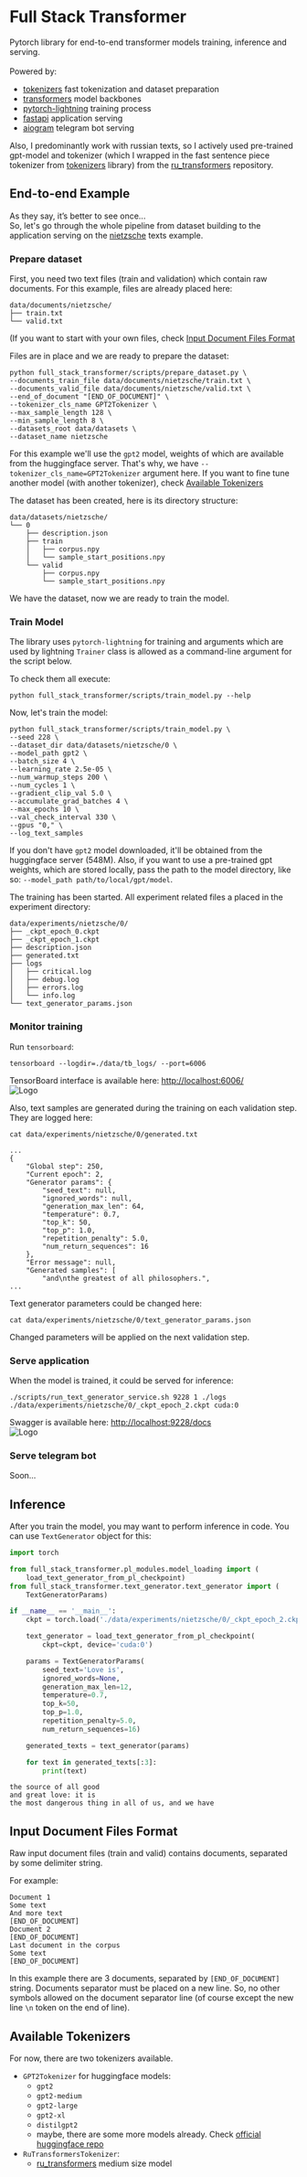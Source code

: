 # Full Stack Transformer
Pytorch library for end-to-end transformer models training, inference and serving.
<br>
<br>
Powered by:
- [tokenizers](https://github.com/huggingface/tokenizers) fast tokenization and dataset preparation
- [transformers](https://github.com/huggingface/transformers) model backbones
- [pytorch-lightning](https://github.com/PyTorchLightning/pytorch-lightning) training process
- [fastapi](https://github.com/tiangolo/fastapi) application serving
- [aiogram](https://github.com/aiogram/aiogram) telegram bot serving

Also, I predominantly work with russian texts, so I actively used pre-trained gpt-model
and tokenizer (which I wrapped in the fast sentence piece tokenizer from 
[tokenizers](https://github.com/huggingface/tokenizers) library)
from the [ru_transformers](https://github.com/mgrankin/ru_transformers) repository.

## End-to-end Example
As they say, it’s better to see once...<br>
So, let's go through the whole pipeline from dataset building to the application
serving on the [nietzsche](data/documents/nietzsche) texts example.

### Prepare dataset
First, you need two text files (train and validation) which contain raw documents.
For this example, files are already placed here:
```
data/documents/nietzsche/
├── train.txt
└── valid.txt
```
(If you want to start with your own files, check 
[Input Document Files Format](#input-document-files-format)

Files are in place and we are ready to prepare the dataset:
```
python full_stack_transformer/scripts/prepare_dataset.py \
--documents_train_file data/documents/nietzsche/train.txt \
--documents_valid_file data/documents/nietzsche/valid.txt \
--end_of_document "[END_OF_DOCUMENT]" \
--tokenizer_cls_name GPT2Tokenizer \
--max_sample_length 128 \
--min_sample_length 8 \
--datasets_root data/datasets \
--dataset_name nietzsche
```

For this example we'll use the `gpt2` model, weights of which 
are available from the huggingface server. That's why, we have 
`--tokenizer_cls_name=GPT2Tokenizer` argument here. If you want to fine tune
another model (with another tokenizer), check
[Available Tokenizers](#available-tokenizers)

The dataset has been created, here is its directory structure:
```
data/datasets/nietzsche/
└── 0
    ├── description.json
    ├── train
    │   ├── corpus.npy
    │   └── sample_start_positions.npy
    └── valid
        ├── corpus.npy
        └── sample_start_positions.npy
```

We have the dataset, now we are ready to train the model.

### Train Model
The library uses `pytorch-lightning` for training and arguments which are used by
lightning `Trainer` class is allowed as a command-line argument for the script below.

To check them all execute:
```
python full_stack_transformer/scripts/train_model.py --help
```

Now, let's train the model:
```
python full_stack_transformer/scripts/train_model.py \
--seed 228 \
--dataset_dir data/datasets/nietzsche/0 \
--model_path gpt2 \
--batch_size 4 \
--learning_rate 2.5e-05 \
--num_warmup_steps 200 \
--num_cycles 1 \
--gradient_clip_val 5.0 \
--accumulate_grad_batches 4 \
--max_epochs 10 \
--val_check_interval 330 \
--gpus "0," \
--log_text_samples
```

If you don't have `gpt2` model downloaded, it'll be obtained from the huggingface server (548M).
Also, if you want to use a pre-trained gpt weights, which are stored locally, pass the path
to the model directory, like so: `--model_path path/to/local/gpt/model`.

The training has been started. All experiment related files a placed in the experiment directory:
```
data/experiments/nietzsche/0/
├── _ckpt_epoch_0.ckpt
├── _ckpt_epoch_1.ckpt
├── description.json
├── generated.txt
├── logs
│   ├── critical.log
│   ├── debug.log
│   ├── errors.log
│   └── info.log
└── text_generator_params.json
```

### Monitor training
Run `tensorboard`:
```
tensorboard --logdir=./data/tb_logs/ --port=6006
```
TensorBoard interface is available here: [http://localhost:6006/](http://localhost:6006/)
<br>
![Logo](docs/source/_images/tb_example.png)


Also, text samples are generated during the training on each validation step.
They are logged here:
```
cat data/experiments/nietzsche/0/generated.txt
```
```
...
{
    "Global step": 250,
    "Current epoch": 2,
    "Generator params": {
        "seed_text": null,
        "ignored_words": null,
        "generation_max_len": 64,
        "temperature": 0.7,
        "top_k": 50,
        "top_p": 1.0,
        "repetition_penalty": 5.0,
        "num_return_sequences": 16
    },
    "Error message": null,
    "Generated samples": [
        "and\nthe greatest of all philosophers.",
...
```

Text generator parameters could be changed here:
```text
cat data/experiments/nietzsche/0/text_generator_params.json
```

Changed parameters will be applied on the next validation step.

### Serve application

When the model is trained, it could be served for inference:
```
./scripts/run_text_generator_service.sh 9228 1 ./logs ./data/experiments/nietzsche/0/_ckpt_epoch_2.ckpt cuda:0
```

Swagger is available here: [http://localhost:9228/docs](http://localhost:9228/docs)
<br>
![Logo](docs/source/_images/swagger_example.png)


### Serve telegram bot

Soon...

## Inference
After you train the model, you may want to perform inference in code. You can
use `TextGenerator` object for this:
```python
import torch

from full_stack_transformer.pl_modules.model_loading import (
    load_text_generator_from_pl_checkpoint)
from full_stack_transformer.text_generator.text_generator import (
    TextGeneratorParams)

if __name__ == '__main__':
    ckpt = torch.load('./data/experiments/nietzsche/0/_ckpt_epoch_2.ckpt')

    text_generator = load_text_generator_from_pl_checkpoint(
        ckpt=ckpt, device='cuda:0')

    params = TextGeneratorParams(
        seed_text='Love is',
        ignored_words=None,
        generation_max_len=12,
        temperature=0.7,
        top_k=50,
        top_p=1.0,
        repetition_penalty=5.0,
        num_return_sequences=16)

    generated_texts = text_generator(params)

    for text in generated_texts[:3]:
        print(text)
```
```
the source of all good
and great love: it is
the most dangerous thing in all of us, and we have
```

## Input Document Files Format
Raw input document files (train and valid) contains documents, separated by 
some delimiter string. 

For example:
```
Document 1
Some text
And more text
[END_OF_DOCUMENT]
Document 2
[END_OF_DOCUMENT]
Last document in the corpus
Some text
[END_OF_DOCUMENT]
```

In this example there are 3 documents, separated by `[END_OF_DOCUMENT]` string.
Documents separator must be placed on a new line. So, no other symbols allowed on the
document separator line (of course except the new line `\n` token on the end of line).

## Available Tokenizers
For now, there are two tokenizers available.

- `GPT2Tokenizer` for huggingface models:
    - `gpt2`
    - `gpt2-medium`
    - `gpt2-large`
    - `gpt2-xl`
    - `distilgpt2`
    - maybe, there are some more models already. 
    Check [official huggingface repo](https://github.com/huggingface/transformers/blob/master/src/transformers/configuration_gpt2.py)
- `RuTransformersTokenizer`:
    - [ru_transformers](https://github.com/mgrankin/ru_transformers) medium size model
    